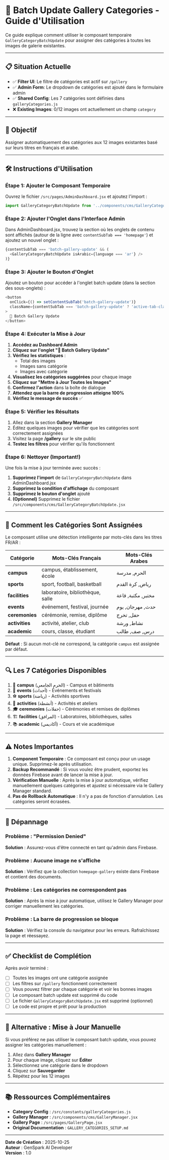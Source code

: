 # 🔄 Batch Update Gallery Categories - Guide d'Utilisation

Ce guide explique comment utiliser le composant temporaire `GalleryCategoryBatchUpdate` pour assigner des catégories à toutes les images de galerie existantes.

---

## 📋 Situation Actuelle

- ✅ **Filter UI**: Le filtre de catégories est actif sur `/gallery`
- ✅ **Admin Form**: Le dropdown de catégories est ajouté dans le formulaire admin
- ✅ **Shared Config**: Les 7 catégories sont définies dans `galleryCategories.js`
- ❌ **Existing Images**: 0/12 images ont actuellement un champ `category`

---

## 🎯 Objectif

Assigner automatiquement des catégories aux 12 images existantes basé sur leurs titres en français et arabe.

---

## 🛠️ Instructions d'Utilisation

### Étape 1: Ajouter le Composant Temporaire

Ouvrez le fichier `/src/pages/AdminDashboard.jsx` et ajoutez l'import :

```javascript
import GalleryCategoryBatchUpdate from '../components/cms/GalleryCategoryBatchUpdate';
```

### Étape 2: Ajouter l'Onglet dans l'Interface Admin

Dans AdminDashboard.jsx, trouvez la section où les onglets de contenu sont affichés (autour de la ligne avec `contentSubTab === 'homepage'`) et ajoutez un nouvel onglet :

```javascript
{contentSubTab === 'batch-gallery-update' && (
  <GalleryCategoryBatchUpdate isArabic={language === 'ar'} />
)}
```

### Étape 3: Ajouter le Bouton d'Onglet

Ajoutez un bouton pour accéder à l'onglet batch update (dans la section des sous-onglets) :

```javascript
<button
  onClick={() => setContentSubTab('batch-gallery-update')}
  className={contentSubTab === 'batch-gallery-update' ? 'active-tab-class' : 'inactive-tab-class'}
>
  🔄 Batch Gallery Update
</button>
```

### Étape 4: Exécuter la Mise à Jour

1. **Accédez au Dashboard Admin**
2. **Cliquez sur l'onglet "🔄 Batch Gallery Update"**
3. **Vérifiez les statistiques** :
   - Total des images
   - Images sans catégorie
   - Images avec catégorie
4. **Visualisez les catégories suggérées** pour chaque image
5. **Cliquez sur "Mettre à Jour Toutes les Images"**
6. **Confirmez l'action** dans la boîte de dialogue
7. **Attendez que la barre de progression atteigne 100%**
8. **Vérifiez le message de succès** ✅

### Étape 5: Vérifier les Résultats

1. Allez dans la section **Gallery Manager**
2. Éditez quelques images pour vérifier que les catégories sont correctement assignées
3. Visitez la page **/gallery** sur le site public
4. **Testez les filtres** pour vérifier qu'ils fonctionnent

### Étape 6: Nettoyer (Important!)

Une fois la mise à jour terminée avec succès :

1. **Supprimez l'import** de `GalleryCategoryBatchUpdate` dans AdminDashboard.jsx
2. **Supprimez la condition d'affichage** du composant
3. **Supprimez le bouton d'onglet** ajouté
4. **(Optionnel)** Supprimez le fichier `/src/components/cms/GalleryCategoryBatchUpdate.jsx`

---

## 🤖 Comment les Catégories Sont Assignées

Le composant utilise une détection intelligente par mots-clés dans les titres FR/AR :

| Catégorie | Mots-Clés Français | Mots-Clés Arabes |
|-----------|-------------------|------------------|
| **campus** | campus, établissement, école | الحرم, مدرسة |
| **sports** | sport, football, basketball | رياض, كرة القدم |
| **facilities** | laboratoire, bibliothèque, salle | مختبر, مكتبة, قاعة |
| **events** | événement, festival, journée | حدث, مهرجان, يوم |
| **ceremonies** | cérémonie, remise, diplôme | حفل, تخرج |
| **activities** | activité, atelier, club | نشاط, ورشة |
| **academic** | cours, classe, étudiant | درس, صف, طالب |

**Défaut** : Si aucun mot-clé ne correspond, la catégorie `campus` est assignée par défaut.

---

## 🔍 Les 7 Catégories Disponibles

1. 🏫 **campus** (الحرم الجامعي) - Campus et bâtiments
2. 🎉 **events** (أحداث) - Événements et festivals
3. ⚽ **sports** (رياضة) - Activités sportives
4. 🎨 **activities** (أنشطة) - Activités et ateliers
5. 🎓 **ceremonies** (حفلات) - Cérémonies et remises de diplômes
6. 🏗️ **facilities** (المرافق) - Laboratoires, bibliothèques, salles
7. 📚 **academic** (أكاديمي) - Cours et vie académique

---

## ⚠️ Notes Importantes

1. **Component Temporaire** : Ce composant est conçu pour un usage unique. Supprimez-le après utilisation.
2. **Backup Recommandé** : Si vous voulez être prudent, exportez les données Firebase avant de lancer la mise à jour.
3. **Vérification Manuelle** : Après la mise à jour automatique, vérifiez manuellement quelques catégories et ajustez si nécessaire via le Gallery Manager standard.
4. **Pas de Rollback Automatique** : Il n'y a pas de fonction d'annulation. Les catégories seront écrasées.

---

## 🚨 Dépannage

### Problème : "Permission Denied"
**Solution** : Assurez-vous d'être connecté en tant qu'admin dans Firebase.

### Problème : Aucune image ne s'affiche
**Solution** : Vérifiez que la collection `homepage-gallery` existe dans Firebase et contient des documents.

### Problème : Les catégories ne correspondent pas
**Solution** : Après la mise à jour automatique, utilisez le Gallery Manager pour corriger manuellement les catégories.

### Problème : La barre de progression se bloque
**Solution** : Vérifiez la console du navigateur pour les erreurs. Rafraîchissez la page et réessayez.

---

## ✅ Checklist de Complétion

Après avoir terminé :

- [ ] Toutes les images ont une catégorie assignée
- [ ] Les filtres sur `/gallery` fonctionnent correctement
- [ ] Vous pouvez filtrer par chaque catégorie et voir les bonnes images
- [ ] Le composant batch update est supprimé du code
- [ ] Le fichier `GalleryCategoryBatchUpdate.jsx` est supprimé (optionnel)
- [ ] Le code est propre et prêt pour la production

---

## 📝 Alternative : Mise à Jour Manuelle

Si vous préférez ne pas utiliser le composant batch update, vous pouvez assigner les catégories manuellement :

1. Allez dans **Gallery Manager**
2. Pour chaque image, cliquez sur **Éditer**
3. Sélectionnez une catégorie dans le dropdown
4. Cliquez sur **Sauvegarder**
5. Répétez pour les 12 images

---

## 📚 Ressources Complémentaires

- **Category Config** : `/src/constants/galleryCategories.js`
- **Gallery Manager** : `/src/components/cms/GalleryManager.jsx`
- **Gallery Page** : `/src/pages/GalleryPage.jsx`
- **Original Documentation** : `GALLERY_CATEGORIES_SETUP.md`

---

**Date de Création** : 2025-10-25  
**Auteur** : GenSpark AI Developer  
**Version** : 1.0
